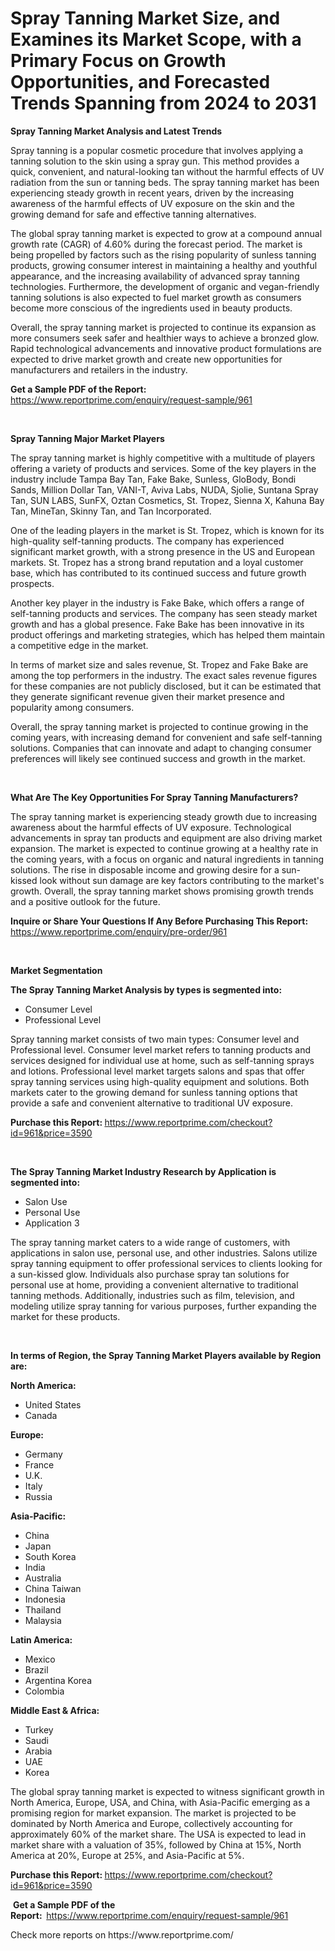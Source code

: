 <p><h1>Spray Tanning Market Size, and Examines its Market Scope, with a Primary Focus on Growth Opportunities, and Forecasted Trends Spanning from 2024 to 2031</h1></p><p><strong>Spray Tanning Market Analysis and Latest Trends</strong></p>
<p><p>Spray tanning is a popular cosmetic procedure that involves applying a tanning solution to the skin using a spray gun. This method provides a quick, convenient, and natural-looking tan without the harmful effects of UV radiation from the sun or tanning beds. The spray tanning market has been experiencing steady growth in recent years, driven by the increasing awareness of the harmful effects of UV exposure on the skin and the growing demand for safe and effective tanning alternatives.</p><p>The global spray tanning market is expected to grow at a compound annual growth rate (CAGR) of 4.60% during the forecast period. The market is being propelled by factors such as the rising popularity of sunless tanning products, growing consumer interest in maintaining a healthy and youthful appearance, and the increasing availability of advanced spray tanning technologies. Furthermore, the development of organic and vegan-friendly tanning solutions is also expected to fuel market growth as consumers become more conscious of the ingredients used in beauty products.</p><p>Overall, the spray tanning market is projected to continue its expansion as more consumers seek safer and healthier ways to achieve a bronzed glow. Rapid technological advancements and innovative product formulations are expected to drive market growth and create new opportunities for manufacturers and retailers in the industry.</p></p>
<p><strong>Get a Sample PDF of the Report:&nbsp;</strong> <a href="https://www.reportprime.com/enquiry/request-sample/961">https://www.reportprime.com/enquiry/request-sample/961</a></p>
<p>&nbsp;</p>
<p><strong>Spray Tanning Major Market Players</strong></p>
<p><p>The spray tanning market is highly competitive with a multitude of players offering a variety of products and services. Some of the key players in the industry include Tampa Bay Tan, Fake Bake, Sunless, GloBody, Bondi Sands, Million Dollar Tan, VANI-T, Aviva Labs, NUDA, Sjolie, Suntana Spray Tan, SUN LABS, SunFX, Oztan Cosmetics, St. Tropez, Sienna X, Kahuna Bay Tan, MineTan, Skinny Tan, and Tan Incorporated.</p><p>One of the leading players in the market is St. Tropez, which is known for its high-quality self-tanning products. The company has experienced significant market growth, with a strong presence in the US and European markets. St. Tropez has a strong brand reputation and a loyal customer base, which has contributed to its continued success and future growth prospects.</p><p>Another key player in the industry is Fake Bake, which offers a range of self-tanning products and services. The company has seen steady market growth and has a global presence. Fake Bake has been innovative in its product offerings and marketing strategies, which has helped them maintain a competitive edge in the market.</p><p>In terms of market size and sales revenue, St. Tropez and Fake Bake are among the top performers in the industry. The exact sales revenue figures for these companies are not publicly disclosed, but it can be estimated that they generate significant revenue given their market presence and popularity among consumers.</p><p>Overall, the spray tanning market is projected to continue growing in the coming years, with increasing demand for convenient and safe self-tanning solutions. Companies that can innovate and adapt to changing consumer preferences will likely see continued success and growth in the market.</p></p>
<p>&nbsp;</p>
<p><strong>What Are The Key Opportunities For Spray Tanning Manufacturers?</strong></p>
<p><p>The spray tanning market is experiencing steady growth due to increasing awareness about the harmful effects of UV exposure. Technological advancements in spray tan products and equipment are also driving market expansion. The market is expected to continue growing at a healthy rate in the coming years, with a focus on organic and natural ingredients in tanning solutions. The rise in disposable income and growing desire for a sun-kissed look without sun damage are key factors contributing to the market's growth. Overall, the spray tanning market shows promising growth trends and a positive outlook for the future.</p></p>
<p><strong>Inquire or Share Your Questions If Any Before Purchasing This Report:</strong> <a href="https://www.reportprime.com/enquiry/pre-order/961">https://www.reportprime.com/enquiry/pre-order/961</a></p>
<p>&nbsp;</p>
<p><strong>Market Segmentation</strong></p>
<p><strong>The Spray Tanning Market Analysis by types is segmented into:</strong></p>
<p><ul><li>Consumer Level</li><li>Professional Level</li></ul></p>
<p><p>Spray tanning market consists of two main types: Consumer level and Professional level. Consumer level market refers to tanning products and services designed for individual use at home, such as self-tanning sprays and lotions. Professional level market targets salons and spas that offer spray tanning services using high-quality equipment and solutions. Both markets cater to the growing demand for sunless tanning options that provide a safe and convenient alternative to traditional UV exposure.</p></p>
<p><strong>Purchase this Report:&nbsp;</strong><a href="https://www.reportprime.com/checkout?id=961&price=3590">https://www.reportprime.com/checkout?id=961&price=3590</a></p>
<p>&nbsp;</p>
<p><strong>The Spray Tanning Market Industry Research by Application is segmented into:</strong></p>
<p><ul><li>Salon Use</li><li>Personal Use</li><li>Application 3</li></ul></p>
<p><p>The spray tanning market caters to a wide range of customers, with applications in salon use, personal use, and other industries. Salons utilize spray tanning equipment to offer professional services to clients looking for a sun-kissed glow. Individuals also purchase spray tan solutions for personal use at home, providing a convenient alternative to traditional tanning methods. Additionally, industries such as film, television, and modeling utilize spray tanning for various purposes, further expanding the market for these products.</p></p>
<p>&nbsp;</p>
<p><strong>In terms of Region, the Spray Tanning Market Players available by Region are:</strong></p>
<p>
    <p> <strong> North America: </strong>
        <ul>
            <li>United States</li>
            <li>Canada</li>
        </ul>
        </p> 
    <p> <strong> Europe: </strong>
        <ul>
            <li>Germany</li>
            <li>France</li>
            <li>U.K.</li>
            <li>Italy</li>
            <li>Russia</li>
        </ul>
        </p> 
    <p> <strong> Asia-Pacific: </strong>
        <ul>
            <li>China</li>
            <li>Japan</li>
            <li>South Korea</li>
            <li>India</li>
            <li>Australia</li>
            <li>China Taiwan</li>
            <li>Indonesia</li>
            <li>Thailand</li>
            <li>Malaysia</li>
        </ul>
        </p> 
    <p> <strong> Latin America: </strong>
        <ul>
            <li>Mexico</li>
            <li>Brazil</li>
            <li>Argentina Korea</li>
            <li>Colombia</li>
        </ul>
        </p> 
    <p> <strong> Middle East & Africa: </strong>
        <ul>
            <li>Turkey</li>
            <li>Saudi</li>
            <li>Arabia</li>
            <li>UAE</li>
            <li>Korea</li>
        </ul>
    </p>
    </p>
<p><p>The global spray tanning market is expected to witness significant growth in North America, Europe, USA, and China, with Asia-Pacific emerging as a promising region for market expansion. The market is projected to be dominated by North America and Europe, collectively accounting for approximately 60% of the market share. The USA is expected to lead in market share with a valuation of 35%, followed by China at 15%, North America at 20%, Europe at 25%, and Asia-Pacific at 5%.</p></p>
<p><strong>Purchase this Report: </strong><a href="https://www.reportprime.com/checkout?id=961&price=3590">https://www.reportprime.com/checkout?id=961&price=3590</a></p>
<p>&nbsp;<strong>Get a Sample PDF of the Report:&nbsp;&nbsp;</strong><a href="https://www.reportprime.com/enquiry/request-sample/961">https://www.reportprime.com/enquiry/request-sample/961</a></p>
<p><strong></strong></p>
<p>Check more reports on https://www.reportprime.com/</p>